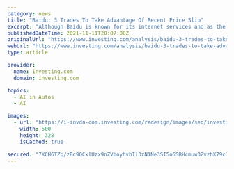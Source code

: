 ```yaml
---
category: news
title: "Baidu: 3 Trades To Take Advantage Of Recent Price Slip"
excerpt: "Although Baidu is known for its internet services and as the leading search engine in China, management’s focus has been shifting to artificial intelligence and autonomous driving. Despite ..."
publishedDateTime: 2021-11-11T20:07:00Z
originalUrl: "https://www.investing.com/analysis/baidu-3-trades-to-take-advantage-of-recent-price-slip-200607994"
webUrl: "https://www.investing.com/analysis/baidu-3-trades-to-take-advantage-of-recent-price-slip-200607994"
type: article

provider:
  name: Investing.com
  domain: investing.com

topics:
  - AI in Autos
  - AI

images:
  - url: "https://i-invdn-com.investing.com/redesign/images/seo/investingcom_analysis_og.jpg"
    width: 500
    height: 328
    isCached: true

secured: "7XCH6TZp/zBc9QCxlUzx9nZVboyhvbIl3zN1Ne3SI5o5SRHcmuw3ZvzhX79c74DLWJDPNdOgpw/6+gkHygFqn6g4uIj23DkN8vycX+vEFKsZN3JkPZYK5xa2QMACUQVS++h1mYZKNg/MeWOBtcmdxcaewei1w0BueEskJP6/7f+FPhU+xot/V/PuhVI9d4mzehyfDaBKM4gcvV19UrF8Yhh81hJ42djW5uKx7+F/k9vZqaN98FPKjsvUarbWmEKV7+6Zmmx8XSWUYlaNger1AKELvo6xeGMTU2A/5Fjamu3jvEf5+HF9GT98EMhAwz8c6+GBa1MuPtE8j/hPjReQ+JHd4wuZDtTDoISbLNPE96g=;LNPq3rJYHFza2+XwDyiEoQ=="
---
```



